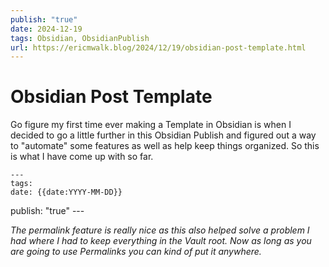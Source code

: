 ```yaml
---
publish: "true"
date: 2024-12-19
tags: Obsidian, ObsidianPublish
url: https://ericmwalk.blog/2024/12/19/obsidian-post-template.html
---
```


# Obsidian Post Template

Go figure my first time ever making a Template in Obsidian is when I decided to go a little further in this Obsidian Publish and figured out a way to "automate" some features as well as help keep things organized. So this is what I have come up with so far.

	---
	tags: 
	date: {{date:YYYY-MM-DD}}
publish: "true"
	---
	

*The permalink feature is really nice as this also helped solve a problem I had where I had to keep everything in the Vault root. Now as long as you are going to use Permalinks you can kind of put it anywhere.*
